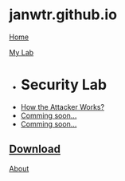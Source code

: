 # janwtr.github.io

[Home](index.md)

[My Lab]()

  * # Security Lab
  * [How the Attacker Works?](lab-scenario-1.md)
  * [Comming soon...](lab-scenario-2.md)
  * [Comming soon...](lab-scenario-2.md)

[Download](download.md)
----
[About](about.md)
